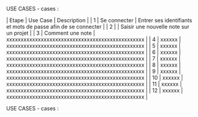 USE CASES - cases :

| Etape | Use Case | Description |
|   1   | Se connecter | Entrer ses identifiants et mots de passe afin de se connecter |
|   2   |  | Saisir une nouvelle note sur un projet |
|   3   | Comment une note | xxxxxxxxxxxxxxxxxxxxxxxxxxxxxxxxxxxxxxxxxxxxxxxx |
|   4   | xxxxxx | xxxxxxxxxxxxxxxxxxxxxxxxxxxxxxxxxxxxxxxxxxxxxxxx |
|   5   | xxxxxx | xxxxxxxxxxxxxxxxxxxxxxxxxxxxxxxxxxxxxxxxxxxxxxxx |
|   6   | xxxxxx | xxxxxxxxxxxxxxxxxxxxxxxxxxxxxxxxxxxxxxxxxxxxxxxx |
|   7   | xxxxxx | xxxxxxxxxxxxxxxxxxxxxxxxxxxxxxxxxxxxxxxxxxxxxxxx |
|   8   | xxxxxx | xxxxxxxxxxxxxxxxxxxxxxxxxxxxxxxxxxxxxxxxxxxxxxxx |
|   9   | xxxxxx | xxxxxxxxxxxxxxxxxxxxxxxxxxxxxxxxxxxxxxxxxxxxxxxx |
|   10   | xxxxxx | xxxxxxxxxxxxxxxxxxxxxxxxxxxxxxxxxxxxxxxxxxxxxxxx |
|   11   | xxxxxx | xxxxxxxxxxxxxxxxxxxxxxxxxxxxxxxxxxxxxxxxxxxxxxxx |
|   12   | xxxxxx | xxxxxxxxxxxxxxxxxxxxxxxxxxxxxxxxxxxxxxxxxxxxxxxx |



USE CASES - cases :